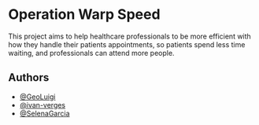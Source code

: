 # Operation Warp Speed

This project aims to help healthcare professionals to be more efficient with how they handle their patients appointments, so patients spend less time waiting, and professionals can attend more people.


## Authors

- [@GeoLuigi](https://www.github.com/GeoLuigi)
- [@ivan-verges](https://github.com/ivan-verges)
- [@SelenaGarcia](https://github.com/SelenaGarcia)

